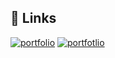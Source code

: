 ## 🔗 Links
[![portfolio](https://img.shields.io/badge/my_portfolio-000?style=for-the-badge&logo=ko-fi&logoColor=white)](https://replit.com/@luminousbinary/portfolio?v=1)
[![portfotlio](https://img.shields.io/badge/my_portfolio-000?style=for-the-badge&logo=ko-fi&logoColor=white)](https://replit.com/@luminousbinary/sign-up-and-sign-in?v=1)
